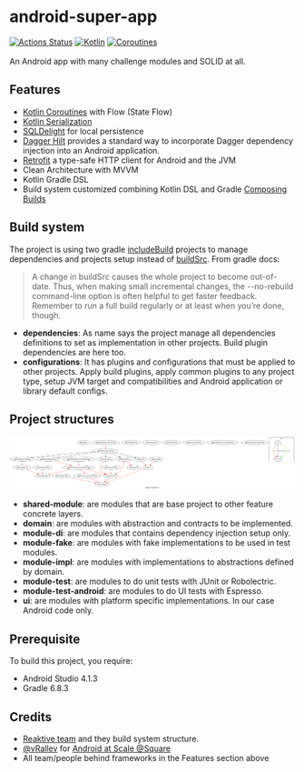 # android-super-app
[![Actions Status](https://github.com/programadorthi/android-super-app/workflows/actions/badge.svg)](https://github.com/programadorthi/android-super-app/actions)
[![Kotlin](https://img.shields.io/badge/kotlin-1.4.30-blue.svg?logo=kotlin)](http://kotlinlang.org)
[![Coroutines](https://img.shields.io/badge/Kotlin-Coroutines-orange)](https://kotlinlang.org/docs/coroutines-guide.html)
<br/>
<br/>
An Android app with many challenge modules and SOLID at all.

## Features
* [Kotlin Coroutines](https://github.com/Kotlin/kotlinx.coroutines) with Flow (State Flow)
* [Kotlin Serialization](https://github.com/Kotlin/kotlinx.serialization)
* [SQLDelight](https://github.com/cashapp/sqldelight) for local persistence
* [Dagger Hilt](https://dagger.dev/hilt/) provides a standard way to incorporate Dagger dependency injection into an Android application.
* [Retrofit](https://github.com/square/retrofit) a type-safe HTTP client for Android and the JVM
* Clean Architecture with MVVM
* Kotlin Gradle DSL
* Build system customized combining Kotlin DSL and Gradle [Composing Builds](https://docs.gradle.org/current/userguide/composite_builds.html)
  
## Build system  
The project is using two gradle [includeBuild](https://docs.gradle.org/current/userguide/composite_builds.html) projects to manage dependencies and projects setup instead of [buildSrc](https://docs.gradle.org/current/userguide/organizing_gradle_projects.html#sec:build_sources). From gradle docs:  
> A change in buildSrc causes the whole project to become out-of-date. Thus, when making small incremental changes, the --no-rebuild command-line option is often helpful to get faster feedback. Remember to run a full build regularly or at least when you’re done, though.
- **dependencies**: As name says the project manage all dependencies definitions to set as implementation in other projects. Build plugin dependencies are here too.
- **configurations**: It has plugins and configurations that must be applied to other projects. Apply build plugins, apply common plugins to any project type, setup JVM target and compatibilities and Android application or library default configs.

## Project structures
<img src="module_graph.png" />
<br/>

- **shared-module**: are modules that are base project to other feature concrete layers. 
- **domain**: are modules with abstraction and contracts to be implemented. 
- **module-di**: are modules that contains dependency injection setup only.
- **module-fake**: are modules with fake implementations to be used in test modules.
- **module-impl**: are modules with implementations to abstractions defined by domain.
- **module-test**: are modules to do unit tests with JUnit or Robolectric.
- **module-test-android**: are modules to do UI tests with Espresso.
- **ui**: are modules with platform specific implementations. In our case Android code only.

## Prerequisite
To build this project, you require:
- Android Studio 4.1.3
- Gradle 6.8.3

## Credits
- [Reaktive team](https://github.com/badoo/Reaktive) and they build system structure.
- [@vRallev](https://github.com/vRallev) for [Android at Scale @Square](https://www.droidcon.com/media-detail?video=380843878)
- All team/people behind frameworks in the Features section above
